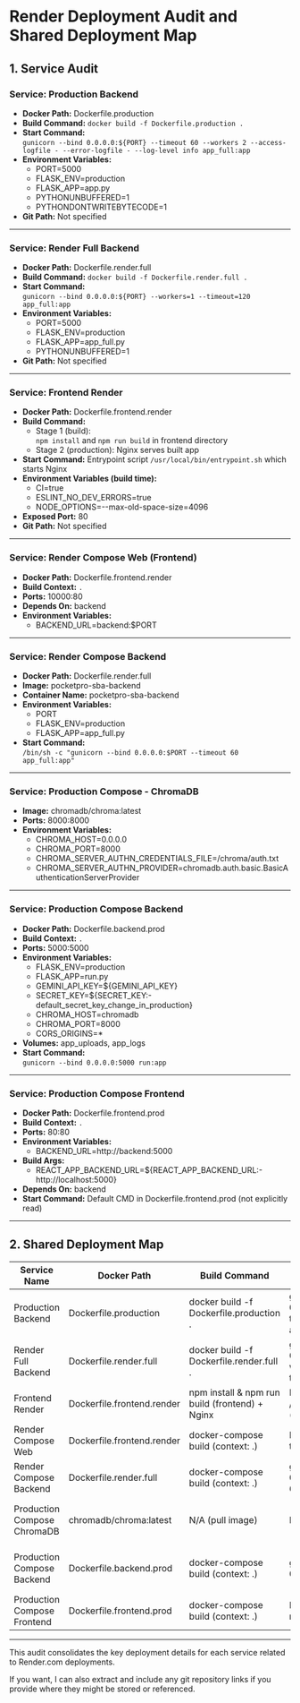 # Render Deployment Audit and Shared Deployment Map

## 1. Service Audit

### Service: Production Backend
- **Docker Path:** Dockerfile.production
- **Build Command:** `docker build -f Dockerfile.production .`
- **Start Command:**  
  `gunicorn --bind 0.0.0.0:${PORT} --timeout 60 --workers 2 --access-logfile - --error-logfile - --log-level info app_full:app`
- **Environment Variables:**  
  - PORT=5000  
  - FLASK_ENV=production  
  - FLASK_APP=app.py  
  - PYTHONUNBUFFERED=1  
  - PYTHONDONTWRITEBYTECODE=1  
- **Git Path:** Not specified

---

### Service: Render Full Backend
- **Docker Path:** Dockerfile.render.full
- **Build Command:** `docker build -f Dockerfile.render.full .`
- **Start Command:**  
  `gunicorn --bind 0.0.0.0:${PORT} --workers=1 --timeout=120 app_full:app`
- **Environment Variables:**  
  - PORT=5000  
  - FLASK_ENV=production  
  - FLASK_APP=app_full.py  
  - PYTHONUNBUFFERED=1  
- **Git Path:** Not specified

---

### Service: Frontend Render
- **Docker Path:** Dockerfile.frontend.render
- **Build Command:**  
  - Stage 1 (build):  
    `npm install` and `npm run build` in frontend directory  
  - Stage 2 (production): Nginx serves built app
- **Start Command:** Entrypoint script `/usr/local/bin/entrypoint.sh` which starts Nginx
- **Environment Variables (build time):**  
  - CI=true  
  - ESLINT_NO_DEV_ERRORS=true  
  - NODE_OPTIONS=--max-old-space-size=4096  
- **Exposed Port:** 80
- **Git Path:** Not specified

---

### Service: Render Compose Web (Frontend)
- **Docker Path:** Dockerfile.frontend.render
- **Build Context:** `.`
- **Ports:** 10000:80
- **Depends On:** backend
- **Environment Variables:**  
  - BACKEND_URL=backend:$PORT

---

### Service: Render Compose Backend
- **Docker Path:** Dockerfile.render.full
- **Image:** pocketpro-sba-backend
- **Container Name:** pocketpro-sba-backend
- **Environment Variables:**  
  - PORT  
  - FLASK_ENV=production  
  - FLASK_APP=app_full.py  
- **Start Command:**  
  `/bin/sh -c "gunicorn --bind 0.0.0.0:$PORT --timeout 60 app_full:app"`

---

### Service: Production Compose - ChromaDB
- **Image:** chromadb/chroma:latest
- **Ports:** 8000:8000
- **Environment Variables:**  
  - CHROMA_HOST=0.0.0.0  
  - CHROMA_PORT=8000  
  - CHROMA_SERVER_AUTHN_CREDENTIALS_FILE=/chroma/auth.txt  
  - CHROMA_SERVER_AUTHN_PROVIDER=chromadb.auth.basic.BasicAuthenticationServerProvider

---

### Service: Production Compose Backend
- **Docker Path:** Dockerfile.backend.prod
- **Build Context:** `.`
- **Ports:** 5000:5000
- **Environment Variables:**  
  - FLASK_ENV=production  
  - FLASK_APP=run.py  
  - GEMINI_API_KEY=${GEMINI_API_KEY}  
  - SECRET_KEY=${SECRET_KEY:-default_secret_key_change_in_production}  
  - CHROMA_HOST=chromadb  
  - CHROMA_PORT=8000  
  - CORS_ORIGINS=*  
- **Volumes:** app_uploads, app_logs
- **Start Command:**  
  `gunicorn --bind 0.0.0.0:5000 run:app`

---

### Service: Production Compose Frontend
- **Docker Path:** Dockerfile.frontend.prod
- **Build Context:** `.`
- **Ports:** 80:80
- **Environment Variables:**  
  - BACKEND_URL=http://backend:5000  
- **Build Args:**  
  - REACT_APP_BACKEND_URL=${REACT_APP_BACKEND_URL:-http://localhost:5000}
- **Depends On:** backend
- **Start Command:** Default CMD in Dockerfile.frontend.prod (not explicitly read)

---

## 2. Shared Deployment Map

| Service Name           | Docker Path              | Build Command                          | Start Command                                         | Environment Variables                         | Git Path |
|-----------------------|--------------------------|--------------------------------------|-------------------------------------------------------|----------------------------------------------|----------|
| Production Backend     | Dockerfile.production    | docker build -f Dockerfile.production . | gunicorn --bind 0.0.0.0:${PORT} --timeout 60 --workers 2 app_full:app | PORT=5000, FLASK_ENV=production, FLASK_APP=app.py, PYTHONUNBUFFERED=1, PYTHONDONTWRITEBYTECODE=1 | N/A      |
| Render Full Backend    | Dockerfile.render.full   | docker build -f Dockerfile.render.full . | gunicorn --bind 0.0.0.0:${PORT} --workers=1 --timeout=120 app_full:app | PORT=5000, FLASK_ENV=production, FLASK_APP=app_full.py, PYTHONUNBUFFERED=1 | N/A      |
| Frontend Render       | Dockerfile.frontend.render | npm install & npm run build (frontend) + Nginx | Entrypoint script /usr/local/bin/entrypoint.sh (starts Nginx) | CI=true, ESLINT_NO_DEV_ERRORS=true, NODE_OPTIONS=--max-old-space-size=4096 | N/A      |
| Render Compose Web    | Dockerfile.frontend.render | docker-compose build (context: .)    | Nginx on port 80 (mapped to 10000)                    | BACKEND_URL=backend:$PORT                     | N/A      |
| Render Compose Backend | Dockerfile.render.full   | docker-compose build (context: .)    | gunicorn --bind 0.0.0.0:$PORT --timeout 60 app_full:app | PORT, FLASK_ENV=production, FLASK_APP=app_full.py | N/A      |
| Production Compose ChromaDB | chromadb/chroma:latest | N/A (pull image)                     | Default container start                                | CHROMA_HOST=0.0.0.0, CHROMA_PORT=8000, CHROMA_SERVER_AUTHN_CREDENTIALS_FILE, CHROMA_SERVER_AUTHN_PROVIDER | N/A      |
| Production Compose Backend | Dockerfile.backend.prod | docker-compose build (context: .)    | gunicorn --bind 0.0.0.0:5000 run:app                  | FLASK_ENV=production, FLASK_APP=run.py, GEMINI_API_KEY, SECRET_KEY, CHROMA_HOST, CHROMA_PORT, CORS_ORIGINS | N/A      |
| Production Compose Frontend | Dockerfile.frontend.prod | docker-compose build (context: .)    | Default CMD (not explicitly read)                      | BACKEND_URL=http://backend:5000              | N/A      |

---

This audit consolidates the key deployment details for each service related to Render.com deployments.

If you want, I can also extract and include any git repository links if you provide where they might be stored or referenced.
